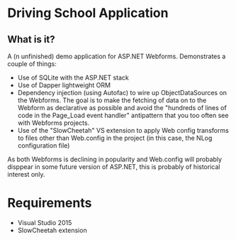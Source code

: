 # Driving School Application
## What is it?

A (n unfinished) demo application for ASP.NET Webforms. Demonstrates a couple of things:

* Use of SQLite with the ASP.NET stack
* Use of Dapper lightweight ORM
* Dependency injection (using Autofac) to wire up ObjectDataSources on the Webforms. 
  The goal is to make the fetching of data on to the Webform as declarative as 
  possible and avoid the "hundreds of lines of code in the Page_Load event handler" 
  antipattern that you too often see with Webforms projects.
* Use of the "SlowCheetah" VS extension to apply Web config transforms to files other 
  than Web.config in the project (in this case, the NLog configuration file)

As both Webforms is declining in popularity and Web.config will probably disppear in 
some future version of ASP.NET, this is probably of historical interest only.


# Requirements

* Visual Studio 2015
* SlowCheetah extension

